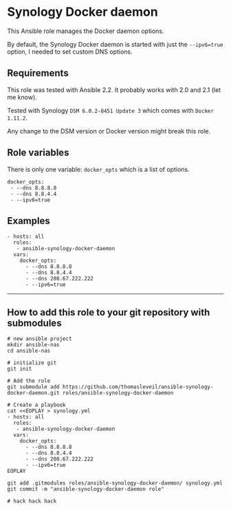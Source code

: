 Synology Docker daemon
======================

This Ansible role manages the Docker daemon options.

By default, the Synology Docker daemon is started with just the `--ipv6=true` option, I needed to set custom DNS options.


Requirements
------------

This role was tested with Ansible 2.2. It probably works with 2.0 and 2.1 (let me know).

Tested with Synology `DSM 6.0.2-8451 Update 3` which comes with `Docker 1.11.2`.

Any change to the DSM version or Docker version might break this role.


Role variables
--------------

There is only one variable: `docker_opts` which is a list of options.

    docker_opts:
     - --dns 8.8.8.8
     - --dns 8.8.4.4
     - --ipv6=true


Examples
--------

    - hosts: all
      roles:
       - ansible-synology-docker-daemon
      vars:
        docker_opts:
          - --dns 8.8.8.8
          - --dns 8.8.4.4
          - --dns 208.67.222.222
          - --ipv6=true

----

How to add this role to your git repository with submodules
-----------------------------------------------------------

    # new ansible project
    mkdir ansible-nas
    cd ansible-nas
    
    # initialize git
    git init
    
    # Add the role
    git submodule add https://github.com/thomasleveil/ansible-synology-docker-daemon.git roles/ansible-synology-docker-daemon
    
    # Create a playbook
    cat <<EOPLAY > synology.yml
    - hosts: all
      roles:
       - ansible-synology-docker-daemon
      vars:
        docker_opts:
          - --dns 8.8.8.8
          - --dns 8.8.4.4
          - --dns 208.67.222.222
          - --ipv6=true
    EOPLAY
    
    git add .gitmodules roles/ansible-synology-docker-daemon/ synology.yml
    git commit -m "ansible-synology-docker-daemon role"
    
    # hack hack hack


